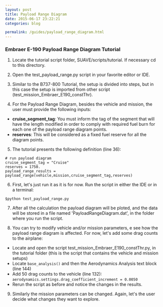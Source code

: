 ```yaml
---
layout: post
title: Payload Range Diagram
date: 2015-06-17 23:22:21
categories: blog

permalink: /guides/payload_range_diagram.html
---
```


### Embraer E-190 Payload Range Diagram Tutorial
1) Locate the tutorial script folder, SUAVE/scripts/tutorial. If necessary cd to this directory.

2) Open the test_payload_range.py script in your favorite editor or IDE.

3) Similar to the B737-800 Tutorial, the setup is divided into steps, but in this case the setup is imported from other script (test_mission_Embraer_E190_constThr).

4) For the Payload Range Diagram, besides the vehicle and mission, the user must provide the following inputs:

* **cruise_segment_tag**: You must inform the tag of the segment that will have the length modified in order to comply with required fuel burn for each one of the payload range diagram points.
* **reserves**: This will be considered as a fixed fuel reserve for all the diagram points.
 
5) The tutorial presents the following definition (line 36):
~~~
# run payload diagram	
cruise_segment_tag = "Cruise"
reserves = 1750.
payload_range_results = payload_range(vehicle,mission,cruise_segment_tag,reserves)
~~~
6) First, let's just run it as it is for now. Run the script in either the IDE or in a terminal: 
~~~
$python test_payload_range.py 
~~~

7) After all the calculation the payload diagram will be ploted, and the data will be stored in a file named 'PayloadRangeDiagram.dat', in the folder where you run the script.

8) You can try to modify vehicle and/or mission parameters, e see how the payload range diagram is affected. For now, let's add some drag counts to the airplane:
* Locate and open the script test_mission_Embraer_E190_constThr.py, in the tutorial folder (this is the script that contains the vehicle and mission setups)
* Locate ``` base_analysis() ``` and then the Aerodynamics Analysis text block (line 144) 
* Add 50 drag counts to the vehicle (line 132): <br>
`aerodynamics.settings.drag_coefficient_increment = 0.0050 `
* Rerun the script as before and notice the changes in the results.

9) Similarly the mission parameters can be changed. Again, let's the user decide what changes they want to explore.

